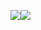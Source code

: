 <img src="http://9.media.tumblr.com/tumblr_kt0vz1O3V01qz6d1qo1_500.gif" /><img src="http://14.media.tumblr.com/tumblr_kt0vypoNHc1qz6d1qo1_500.gif" />


